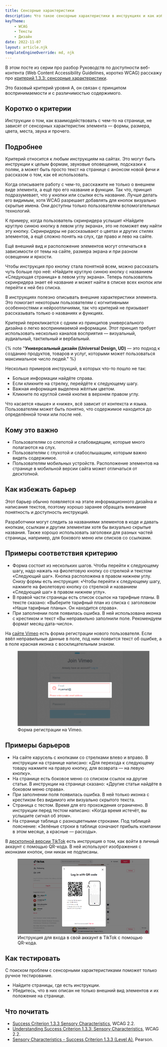 ```yaml
---
title: Сенсорные характеристики
description: Что такое сенсорные характеристики в инструкциях и как избежать этот барьер.
keyTheme:
    - WCAG
    - Тексты
    - Дизайн
date: 2022-11-07
layout: article.njk
templateEngineOverride: md, njk
---
```

В этом посте из серии про разбор Руководств по доступности веб-контента (Web Content Accessibility Guidelines, коротко WCAG) расскажу про [критерий 1.3.3: сенсорные характеристики](https://www.w3.org/TR/WCAG22/#sensory-characteristics).

Это базовый критерий уровня A, он связан с принципом воспринимаемости и с различимостью содержимого.

## Коротко о критерии

Инструкции о том, как взаимодействовать с чем-то на странице, не зависят от сенсорных характеристик элемента — формы, размера, цвета, места, звука и прочего.

## Подробнее

Критерий относится к любым инструкциям на сайтах. Это могут быть инструкции к целым формам, звуковые оповещения, подсказки к полям, а может быть просто текст на странице с анонсом новой фичи и рассказом о том, как её использовать.

Когда описываете работу с чем-то, расскажите не только о внешнем виде элемента, а ещё про его название и функции. Так что, принцип подразумевает, что у кнопки или ссылки есть название. Лучше делать его видимым, хотя WCAG разрешает добавлять для кнопок визуально скрытые имена. Они доступны только пользователям вспомогательных технологий.

К примеру, когда пользователь скринридера услышит «Найдите круглую синюю кнопку в левом углу экрана», это не поможет ему найти эту кнопку. Скринридеры не рассказывают о цветах и других стилях элементов, а ещё сложно понять на слух, где право и лево на сайте.

Ещё внешний вид и расположение элементов могут отличаться в зависимости от темы на сайте, размера экрана и при разном освещении и яркости.

Чтобы инструкция про кнопку стала понятной всем, можно рассказать чуть больше про неё: «Найдите круглую синюю кнопку с названием «Следующая страница» в левом углу экрана». Теперь пользователь скринридера знает её название и может найти в списке всех кнопок или перейти к ней без списка.

В инструкциях полезно описывать внешние характеристики элемента. Это помогает некоторым пользователям с когнитивными особенностями и нейроотличиями, так что критерий не призывает рассказывать только о названиях и функциях.

Критерий перекликается с одним из принципов универсального дизайна о легко воспринимаемой информации. Этот принцип требует использовать несколько каналов восприятия — визуальный, аудиальный, тактильный и вербальный.

{% note "**Универсальный дизайн (Universal Design, UD)** — это подход к созданию продуктов, товаров и услуг, которыми может пользоваться максимальное число людей." %}

Несколько примеров инструкций, в которых что-то пошло не так:

- Больше информации найдёте справа.
- Если кликните на стрелку, перейдёте к следующему шагу.
- Важная информация выделена жёлтым цветом.
- Кликните по круглой синей кнопке в верхнем правом углу.

Что касается «выше» и «ниже», всё зависит от контекста и языка. Пользователям может быть понятно, что содержимое находится до определённой точки или после неё.

## Кому это важно

- Пользователям со слепотой и слабовидящим, которые много полагаются на слух.
- Пользователям с глухотой и слабослышащим, которым важно видеть содержимое.
- Пользователям мобильных устройств. Расположение элементов на странице в мобильной версии сайта может отличаться от десктопной.

## Как избежать барьер

Этот барьер обычно появляется на этапе информационного дизайна и написания текстов, поэтому хорошо заранее обращать внимание понятность и доступность инструкций.

Разработчики могут следить за названиями элементов в коде и давать кнопкам, ссылкам и другим элементам хотя бы визуально скрытые названия. Также хорошо использовать заголовки для разных частей страницы, например, для бокового меню или списков со ссылками.

## Примеры соответствия критерию

- Форма состоит из нескольких шагов. Чтобы перейти к следующему шагу, надо нажать на фиолетовую кнопку со стрелкой и текстом «Следующий шаг». Кнопка расположена в правом нижнем углу. Снизу формы есть инструкция: «Чтобы перейти к следующему шагу, нажмите на фиолетовую кнопку со стрелкой и названием «Следующий шаг» в правом нижнем углу».
- В правой части страницы есть список ссылок на тарифные планы. В тексте сказано: «Выберите тарифный план из списка с заголовком «Наши тарифные планы». Он находится справа».
- При заполнении поля появилась ошибка. В ней использована иконка с крестиком и текст «Вы неправильно заполнили поле. Рекомендуем формат месяц-дата-число».

На [сайте Vimeo](https://vimeo.com) есть форма регистрации нового пользователя. Если ввёл неправильные данные в поле, под ним появится текст об ошибке, а в поле красная иконка с восклицательным знаком.

<figure class="article__image article__image--green">
  <img
    class="article__image-item"
    src="images/vimeo-site.png"
    alt="Форма с названием «Присоединиться к Vimeo». Выделено поле «Email», в него введена часть почты   «myemail@». Рядом с текстом в поле красная иконка с восклицательным знаком в круге. Поле также обведено   красной рамкой, под ним красный текст «Введите правильный адрес электронной почты, пожалуйста»."
  >
  <figcaption class="article__image-caption">
    Форма регистрации на Vimeo.
  </figcaption>
</figure>

## Примеры барьеров

- На сайте карусель с кнопками со стрелками влево и вправо. В инструкции на странице написано: «Для перехода к следующему товару нажмите на правую кнопку, для возврата — на левую кнопку».
- На странице есть боковое меню со списком ссылок на другие статьи. В инструкции на странице сказано: «Другие статьи найдёте в боковом меню справа».
- При заполнении поля появилась ошибка. В ней только иконка с крестиком без видимого или визуально скрытого текста.
- Страница с тестом. Время для его прохождения ограничено. В инструкции перед тестом написано: «Когда время истечёт, вы услышите сигнал об этом».
- На странице таблица с разноцветными строками. Под таблицей пояснение: «Зелёные строки в таблице означают прибыль компании в этом месяце, а красные — расходы».

В [десктопной версии TikTok](https://www.tiktok.com/) есть инструкция о том, как войти в личный аккаунт с помощью QR-кода. В ней используют изображения с иконками кнопок, они никак не подписаны.

<figure class="article__image article__image--pink">
  <img
    class="article__image-item"
    src="images/tiktok-site.png"
    alt="Открыто модальное окно с заголовком «Залогиниться с помощью QR-кода». Под заголовком код, рядом с ним скриншот с приложением для телефона. Ещё есть текстовая инструкция из трёх пунктов. Откройте приложение TikTok на своём мобильном устройстве. В профиле тапните, вместо текста иконка со схематичным человеком и крестиком рядом с ним. Тапните, вместо текста иконка с рамкой из пунктирных линий и горизонтальной чертой по центру, и отсканируйте QR-код, чтобы подтвердить ваш вход."
  >
  <figcaption class="article__image-caption">
    Инструкция для входа в свой аккаунт в TikTok с помощью QR-кода.
  </figcaption>
</figure>

## Как тестировать

С поиском проблем с сенсорными характеристиками поможет только ручное тестирование.

- Найдите страницы, где есть инструкции.
- Убедитесь, что в них описан не только внешний вид элементов и их положение на странице.

## Что почитать

- [Success Criterion 1.3.3 Sensory Characteristics](https://www.w3.org/TR/WCAG22/#sensory-characteristics), WCAG 2.2.
- [Understanding Success Criterion 1.3.3: Sensory Characteristics](https://www.w3.org/WAI/WCAG22/Understanding/sensory-characteristics.html), WCAG 2.2.
- [Sensory Characteristics - Success Criterion 1.3.3 (Level A)](https://www.pearson.com/accessibility-guidelines/perceivable-principle/sensory-characteristics.html), Pearson.
